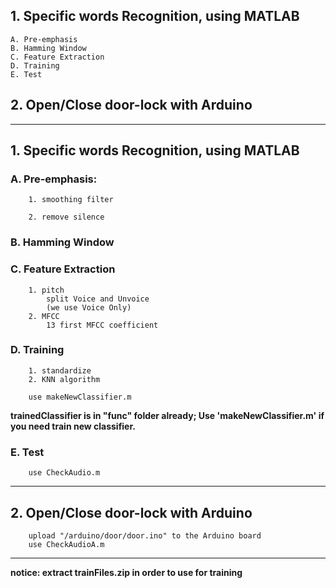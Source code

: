 ## 1. Specific words Recognition, using MATLAB
	A. Pre-emphasis
	B. Hamming Window
	C. Feature Extraction
	D. Training
	E. Test
## 2. Open/Close door-lock with Arduino

***
## 1. Specific words Recognition, using MATLAB
 ### A. Pre-emphasis:
		1. smoothing filter

		2. remove silence


 ### B. Hamming Window
 ### C. Feature Extraction
		1. pitch
			split Voice and Unvoice
			(we use Voice Only)
		2. MFCC
			13 first MFCC coefficient
			
 ### D. Training
		1. standardize
		2. KNN algorithm
		
		use makeNewClassifier.m
**trainedClassifier is in "func" folder already; Use 'makeNewClassifier.m' if you need train new classifier.**
		
 ### E. Test
		use CheckAudio.m
 
***
 ## 2. Open/Close door-lock with Arduino
		upload "/arduino/door/door.ino" to the Arduino board
		use CheckAudioA.m
		
***
**notice: extract trainFiles.zip in order to use for training**

